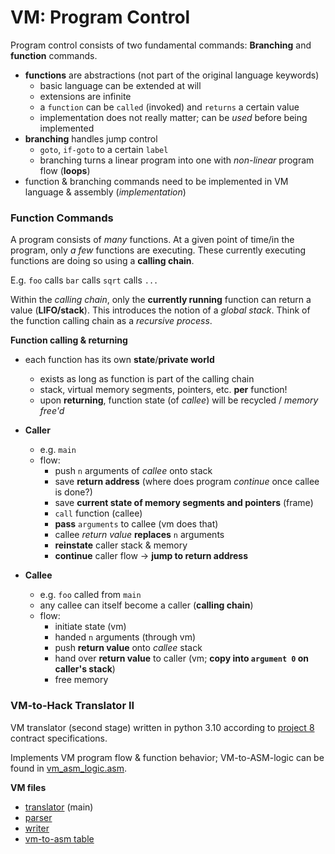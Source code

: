 # VM: Program Control
Program control consists of two fundamental commands: **Branching** and **function** commands.

- **functions** are abstractions (not part of the original language keywords)
    - basic language can be extended at will
    - extensions are infinite
    - a `function` can be `called` (invoked) and `returns` a certain value
    - implementation does not really matter; can be *used* before being implemented
- **branching** handles jump control
    - `goto`, `if-goto` to a certain `label`
    - branching turns a linear program into one with *non-linear* program flow (**loops**)
- function & branching commands need to be implemented in VM language & assembly (*implementation*)

### Function Commands
A program consists of *many* functions. At a given point of time/in the program, only *a few* functions are executing. These currently executing functions are doing so using a **calling chain**.

E.g. `foo` calls `bar` calls `sqrt` calls `...`

Within the *calling chain*, only the **currently running** function can return a value (**LIFO/stack**). This introduces the notion of a *global stack*. Think of the function calling chain as a *recursive process*.

**Function calling & returning**
- each function has its own **state**/**private world**
    - exists as long as function is part of the calling chain
    - stack, virtual memory segments, pointers, etc. **per** function!
    - upon **returning**, function state (of *callee*) will be recycled / *memory free'd*

- **Caller**
    - e.g. `main`
    - flow:
        - push `n` arguments of *callee* onto stack
        - save **return address** (where does program *continue* once callee is done?)
        - save **current state of memory segments and pointers** (frame)
        - `call` function (callee)
        - **pass** `arguments` to callee (vm does that)
        - callee *return value* **replaces** `n` arguments
        - **reinstate** caller stack & memory
        - **continue** caller flow -> **jump to return address**

- **Callee**
    - e.g. `foo` called from `main`
    - any callee can itself become a caller (**calling chain**)
    - flow:
        - initiate state (vm)
        - handed `n` arguments (through vm)
        - push **return value** onto *callee* stack
        - hand over **return value** to caller (vm; **copy into `argument 0` on caller's stack**)
        - free memory

### VM-to-Hack Translator II
VM translator (second stage) written in python 3.10 according to [project 8](../projects/08/) contract specifications.

Implements VM program flow & function behavior; VM-to-ASM-logic can be found in [vm_asm_logic.asm](../projects/08/vm_asm_logic.asm).

**VM files**
* [translator](../projects/08/vm_translator.py) (main)
* [parser](../projects/08/vm_parser.py)
* [writer](../projects/08/vm_writer.py)
* [vm-to-asm table](../projects/08/asm_map.py)